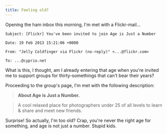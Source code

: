 ```yaml
---
title: Feeling old?
---
```


Opening the ham inbox this morning, I'm met with a Flickr-mail...

    
    
      
    Subject: [Flickr] You've been invited to join Age is Just a Number
      
    Date: 19 Feb 2013 15:21:06 +0000
      
    From: "Jelly Coldfinger via Flickr (no-reply)" <...@flickr.com>
      
    To: ...@cyprio.net
      
    

What is this, I thought, am I already entering that age when you're invited me
to support groups for thirty-somethings that can't bear their years?

Proceeding to the group's page, I'm met with the following description:

> **About Age is Just a Number.**

>

> A cool relaxed place for photographers under 25 of all levels to learn &
share and meet new friends.

Surprise! So actually, I'm too old? Crap, you're never the right age for
something, and age is not just a number. Stupid kids.

